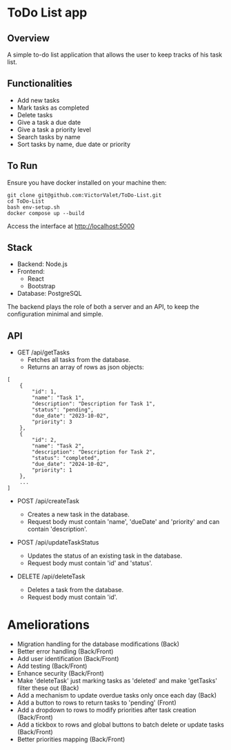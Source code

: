 # ToDo List app

## Overview
A simple to-do list application that allows the user to keep tracks of his task list.

## Functionalities
- Add new tasks
- Mark tasks as completed
- Delete tasks
- Give a task a due date
- Give a task a priority level
- Search tasks by name
- Sort tasks by name, due date or priority

## To Run
Ensure you have docker installed on your machine then:
```
git clone git@github.com:VictorValet/ToDo-List.git
cd ToDo-List
bash env-setup.sh
docker compose up --build
```
Access the interface at [http://localhost:5000](http://localhost:5000) 

## Stack
- Backend: Node.js
- Frontend:
  * React
  * Bootstrap
- Database: PostgreSQL

The backend plays the role of both a server and an API, to keep the configuration minimal and simple.

## API
* GET /api/getTasks
    - Fetches all tasks from the database.
    - Returns an array of rows as json objects:
```
[
    {
        "id": 1,
        "name": "Task 1",
        "description": "Description for Task 1",
        "status": "pending",
		"due_date": "2023-10-02",
		"priority": 3
    },
    {
        "id": 2,
        "name": "Task 2",
        "description": "Description for Task 2",
        "status": "completed",
		"due_date": "2024-10-02",
		"priority": 1
    },
    ...
]
```

* POST /api/createTask
    - Creates a new task in the database.
    - Request body must contain 'name', 'dueDate' and 'priority' and can contain 'description'.

* POST /api/updateTaskStatus
    - Updates the status of an existing task in the database.
    - Request body must contain 'id' and 'status'.

* DELETE /api/deleteTask
    - Deletes a task from the database.
    - Request body must contain 'id'.

# Ameliorations
- Migration handling for the database modifications (Back)
- Better error handling (Back/Front)
- Add user identification (Back/Front)
- Add testing (Back/Front)
- Enhance security (Back/Front)
- Make 'deleteTask' just marking tasks as 'deleted' and make 'getTasks' filter these out (Back)
- Add a mechanism to update overdue tasks only once each day (Back)
- Add a button to rows to return tasks to 'pending' (Front)
- Add a dropdown to rows to modify priorities after task creation (Back/Front)
- Add a tickbox to rows and global buttons to batch delete or update tasks (Back/Front)
- Better priorities mapping (Back/Front)
